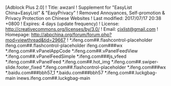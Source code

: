 [Adblock Plus 2.0]
! Title: awzanl
! Supplement for "EasyList China+EasyList" & "EasyPrivacy"
! Removed Annoyances, Self-promotion & Privacy Protection on Chinese Websites
! Last modified: 2017/07/17 20:38 +0800
! Expires: 4 days (update frequency)
! License: http://creativecommons.org/licenses/by/3.0/
! Email: cjxlist@gmail.com
! Homepage: http://abpchina.org/forum/forum.php?mod=viewthread&tid=29667
!
*.ifeng.com##.flashcontrol-placeholder
ifeng.com##.flashcontrol-placeholder
ifeng.com###wx
*.ifeng.com##.vPanelAppCode
*.ifeng.com##.vPanelFeedView
*.ifeng.com##.vPanelFeedSimple
*.ifeng.com###js_vfeed
*.ifeng.com##.vPanelFeed
*.ifeng.com##.hot_img
*.ifeng.com##.swiper-slide.footer_fixed
*.ifeng.com##.flashcontrol-placeholder
*.ifeng.com###wx
*.baidu.com###bbh57_1
*.baidu.com###bbh57
*.ifeng.com##.luckgbag-main
inews.ifeng.com##.luckgbag-main
